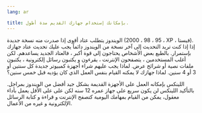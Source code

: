 ```yaml
---
lang: ar

title: بإمكانك إستخدام جهازك القديم مدة أطول.
---
```


الويندوز يتطلب عتاد أقوى إذا صدرت منه نسخة جديدة (95 ، 98 ، 2000 ، XP ، فيستا).
إذا إذا كنت تريد التحديث إلى آخر نسخة من الويندوز دائماً يجب عليك تحديث عتاد
 جهازك بإستمرار. بالطبع بعض الأشخاص يحتاجون إلى قوة أكبر ، فالعتاد الجديد يساعدهم.
لكن أغلب المستخدمين ، يتصفحون الإنترنت ، يقرءون و يكتبون رسائل إلكترونية ، يكتبون
ملفات نصية أو شرائح عرض. لماذا يجب عليهم شراء أجهزة كمبيوتر جديدة كل سنتين أو 3
أو 4 سنين. لماذا جهازك لا يمكنه القيام بنفس العمل الذي كان يؤديه قبل خمس سنين؟


اللينكس بإمكانه العمل على الأجهزة القديمة بشكل جيد أفضل من الويندوز بمراحل.
بالتأكيد اللينكس لن يكون سريع على جهاز عمره 12 سنه لكن على
على الأقل يعمل بأداء معقول، يمكن من القيام بمهامك اليومية كتصفح 
الإنترنت و قراءة و كتابة الرسائل الإلكترونية و غيره من الأعمال.





